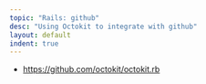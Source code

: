 ```yaml
---
topic: "Rails: github"
desc: "Using Octokit to integrate with github"
layout: default
indent: true
---
```


* <https://github.com/octokit/octokit.rb>
